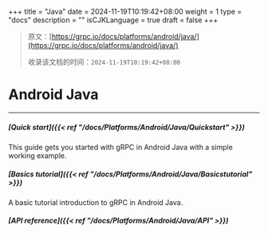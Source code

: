 +++
title = "Java"
date = 2024-11-19T10:19:42+08:00
weight = 1
type = "docs"
description = ""
isCJKLanguage = true
draft = false
+++

> 原文：[https://grpc.io/docs/platforms/android/java/](https://grpc.io/docs/platforms/android/java/)
>
> 收录该文档的时间：`2024-11-19T10:19:42+08:00`

# Android Java



------

##### [Quick start]({{< ref "/docs/Platforms/Android/Java/Quickstart" >}})

This guide gets you started with gRPC in Android Java with a simple working example.

##### [Basics tutorial]({{< ref "/docs/Platforms/Android/Java/Basicstutorial" >}})

A basic tutorial introduction to gRPC in Android Java.

##### [API reference]({{< ref "/docs/Platforms/Android/Java/API" >}})
